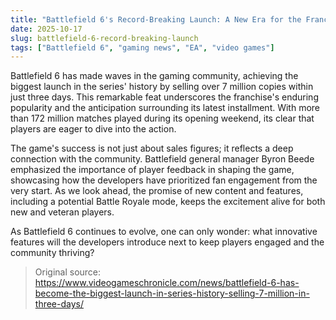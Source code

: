 ```yaml
---
title: "Battlefield 6's Record-Breaking Launch: A New Era for the Franchise"
date: 2025-10-17
slug: battlefield-6-record-breaking-launch
tags: ["Battlefield 6", "gaming news", "EA", "video games"]
---
```


Battlefield 6 has made waves in the gaming community, achieving the biggest launch in the series' history by selling over 7 million copies within just three days. This remarkable feat underscores the franchise's enduring popularity and the anticipation surrounding its latest installment. With more than 172 million matches played during its opening weekend, its clear that players are eager to dive into the action.

The game's success is not just about sales figures; it reflects a deep connection with the community. Battlefield general manager Byron Beede emphasized the importance of player feedback in shaping the game, showcasing how the developers have prioritized fan engagement from the very start. As we look ahead, the promise of new content and features, including a potential Battle Royale mode, keeps the excitement alive for both new and veteran players.

As Battlefield 6 continues to evolve, one can only wonder: what innovative features will the developers introduce next to keep players engaged and the community thriving?
> Original source: https://www.videogameschronicle.com/news/battlefield-6-has-become-the-biggest-launch-in-series-history-selling-7-million-in-three-days/